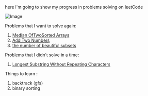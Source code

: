 here I'm going to show my progress in problems solving on leetCode 

![Image](https://i.pinimg.com/564x/69/2c/5b/692c5bf760b47980b825d351061a9c98.jpg)

Problems that I want to solve again:

1. [Median OfTwoSorted Arrays](https://leetcode.com/problems/median-of-two-sorted-arrays/description/)
2. [Add Two Numbers](https://leetcode.com/problems/add-two-numbers/description/)
3. [the number of beautiful subsets](https://leetcode.com/problems/the-number-of-beautiful-subsets/description/?envType=daily-question&envId=2024-05-23)

 Problems that I didn't solve in a time:

1. [Longest Substring Without Repeating Characters](https://leetcode.com/problems/longest-substring-without-repeating-characters/description/)

Things to learn : 
1. backtrack (gfs)
2. binary sorting
